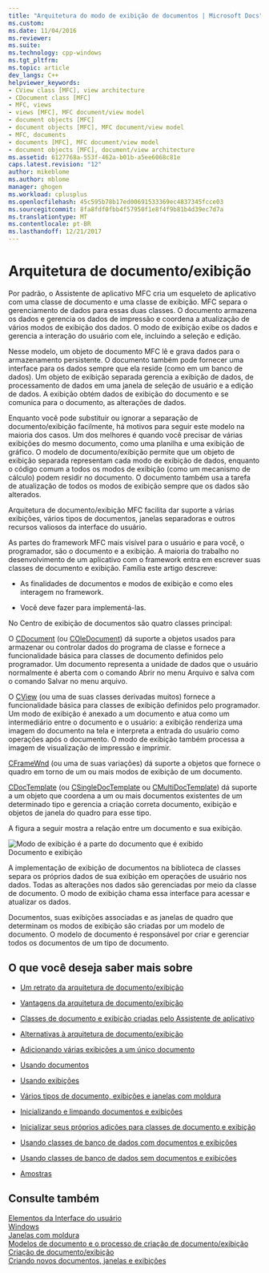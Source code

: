 ```yaml
---
title: "Arquitetura do modo de exibição de documentos | Microsoft Docs"
ms.custom: 
ms.date: 11/04/2016
ms.reviewer: 
ms.suite: 
ms.technology: cpp-windows
ms.tgt_pltfrm: 
ms.topic: article
dev_langs: C++
helpviewer_keywords:
- CView class [MFC], view architecture
- CDocument class [MFC]
- MFC, views
- views [MFC], MFC document/view model
- document objects [MFC]
- document objects [MFC], MFC document/view model
- MFC, documents
- documents [MFC], MFC document/view model
- document objects [MFC], document/view architecture
ms.assetid: 6127768a-553f-462a-b01b-a5ee6068c81e
caps.latest.revision: "12"
author: mikeblome
ms.author: mblome
manager: ghogen
ms.workload: cplusplus
ms.openlocfilehash: 45c595b78b17ed00691533369ec4837345fcce03
ms.sourcegitcommit: 8fa8fdf0fbb4f57950f1e8f4f9b81b4d39ec7d7a
ms.translationtype: MT
ms.contentlocale: pt-BR
ms.lasthandoff: 12/21/2017
---
```

# <a name="documentview-architecture"></a>Arquitetura de documento/exibição
Por padrão, o Assistente de aplicativo MFC cria um esqueleto de aplicativo com uma classe de documento e uma classe de exibição. MFC separa o gerenciamento de dados para essas duas classes. O documento armazena os dados e gerencia os dados de impressão e coordena a atualização de vários modos de exibição dos dados. O modo de exibição exibe os dados e gerencia a interação do usuário com ele, incluindo a seleção e edição.  
  
 Nesse modelo, um objeto de documento MFC lê e grava dados para o armazenamento persistente. O documento também pode fornecer uma interface para os dados sempre que ela reside (como em um banco de dados). Um objeto de exibição separada gerencia a exibição de dados, de processamento de dados em uma janela de seleção de usuário e a edição de dados. A exibição obtém dados de exibição do documento e se comunica para o documento, as alterações de dados.  
  
 Enquanto você pode substituir ou ignorar a separação de documento/exibição facilmente, há motivos para seguir este modelo na maioria dos casos. Um dos melhores é quando você precisar de várias exibições do mesmo documento, como uma planilha e uma exibição de gráfico. O modelo de documento/exibição permite que um objeto de exibição separada representam cada modo de exibição de dados, enquanto o código comum a todos os modos de exibição (como um mecanismo de cálculo) podem residir no documento. O documento também usa a tarefa de atualização de todos os modos de exibição sempre que os dados são alterados.  
  
 Arquitetura de documento/exibição MFC facilita dar suporte a várias exibições, vários tipos de documentos, janelas separadoras e outros recursos valiosos da interface do usuário.  
  
 As partes do framework MFC mais visível para o usuário e para você, o programador, são o documento e a exibição. A maioria do trabalho no desenvolvimento de um aplicativo com o framework entra em escrever suas classes de documento e exibição. Família este artigo descreve:  
  
-   As finalidades de documentos e modos de exibição e como eles interagem no framework.  
  
-   Você deve fazer para implementá-las.  
  
 No Centro de exibição de documentos são quatro classes principal:  
  
 O [CDocument](../mfc/reference/cdocument-class.md) (ou [COleDocument](../mfc/reference/coledocument-class.md)) dá suporte a objetos usados para armazenar ou controlar dados do programa de classe e fornece a funcionalidade básica para classes de documento definidos pelo programador. Um documento representa a unidade de dados que o usuário normalmente é aberta com o comando Abrir no menu Arquivo e salva com o comando Salvar no menu arquivo.  
  
 O [CView](../mfc/reference/cview-class.md) (ou uma de suas classes derivadas muitos) fornece a funcionalidade básica para classes de exibição definidos pelo programador. Um modo de exibição é anexado a um documento e atua como um intermediário entre o documento e o usuário: a exibição renderiza uma imagem do documento na tela e interpreta a entrada do usuário como operações após o documento. O modo de exibição também processa a imagem de visualização de impressão e imprimir.  
  
 [CFrameWnd](../mfc/reference/cframewnd-class.md) (ou uma de suas variações) dá suporte a objetos que fornece o quadro em torno de um ou mais modos de exibição de um documento.  
  
 [CDocTemplate](../mfc/reference/cdoctemplate-class.md) (ou [CSingleDocTemplate](../mfc/reference/csingledoctemplate-class.md) ou [CMultiDocTemplate](../mfc/reference/cmultidoctemplate-class.md)) dá suporte a um objeto que coordena a um ou mais documentos existentes de um determinado tipo e gerencia a criação correta documento, exibição e objetos de janela do quadro para esse tipo.  
  
 A figura a seguir mostra a relação entre um documento e sua exibição.  
  
 ![Modo de exibição é a parte do documento que é exibido](../mfc/media/vc379n1.gif "vc379n1")  
Documento e exibição  
  
 A implementação de exibição de documentos na biblioteca de classes separa os próprios dados de sua exibição em operações de usuário nos dados. Todas as alterações nos dados são gerenciadas por meio da classe de documento. O modo de exibição chama essa interface para acessar e atualizar os dados.  
  
 Documentos, suas exibições associadas e as janelas de quadro que determinam os modos de exibição são criadas por um modelo de documento. O modelo de documento é responsável por criar e gerenciar todos os documentos de um tipo de documento.  
  
## <a name="what-do-you-want-to-know-more-about"></a>O que você deseja saber mais sobre  
  
-   [Um retrato da arquitetura de documento/exibição](../mfc/a-portrait-of-the-document-view-architecture.md)  
  
-   [Vantagens da arquitetura de documento/exibição](../mfc/advantages-of-the-document-view-architecture.md)  
  
-   [Classes de documento e exibição criadas pelo Assistente de aplicativo](../mfc/document-and-view-classes-created-by-the-mfc-application-wizard.md)  
  
-   [Alternativas à arquitetura de documento/exibição](../mfc/alternatives-to-the-document-view-architecture.md)  
  
-   [Adicionando várias exibições a um único documento](../mfc/adding-multiple-views-to-a-single-document.md)  
  
-   [Usando documentos](../mfc/using-documents.md)  
  
-   [Usando exibições](../mfc/using-views.md)  
  
-   [Vários tipos de documento, exibições e janelas com moldura](../mfc/multiple-document-types-views-and-frame-windows.md)  
  
-   [Inicializando e limpando documentos e exibições](../mfc/initializing-and-cleaning-up-documents-and-views.md)  
  
-   [Inicializar seus próprios adições para classes de documento e exibição](../mfc/creating-new-documents-windows-and-views.md)  
  
-   [Usando classes de banco de dados com documentos e exibições](../data/mfc-using-database-classes-with-documents-and-views.md)  
  
-   [Usando classes de banco de dados sem documentos e exibições](../data/mfc-using-database-classes-without-documents-and-views.md)  
  
-   [Amostras](../visual-cpp-samples.md)  
  
## <a name="see-also"></a>Consulte também  
 [Elementos da Interface do usuário](../mfc/user-interface-elements-mfc.md)   
 [Windows](../mfc/windows.md)   
 [Janelas com moldura](../mfc/frame-windows.md)   
 [Modelos de documento e o processo de criação de documento/exibição](../mfc/document-templates-and-the-document-view-creation-process.md)   
 [Criação de documento/exibição](../mfc/document-view-creation.md)   
 [Criando novos documentos, janelas e exibições](../mfc/creating-new-documents-windows-and-views.md)

